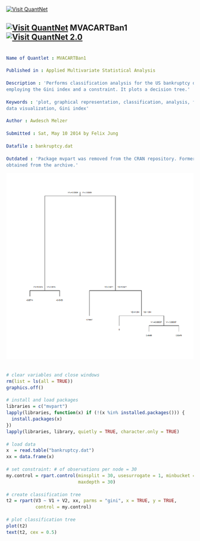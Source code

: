 
[<img src="https://github.com/QuantLet/Styleguide-and-Validation-procedure/blob/master/pictures/banner.png" alt="Visit QuantNet">](http://quantlet.de/index.php?p=info)

## [<img src="https://github.com/QuantLet/Styleguide-and-Validation-procedure/blob/master/pictures/qloqo.png" alt="Visit QuantNet">](http://quantlet.de/) **MVACARTBan1** [<img src="https://github.com/QuantLet/Styleguide-and-Validation-procedure/blob/master/pictures/QN2.png" width="60" alt="Visit QuantNet 2.0">](http://quantlet.de/d3/ia)

```yaml

Name of Quantlet : MVACARTBan1

Published in : Applied Multivariate Statistical Analysis

Description : 'Performs classification analysis for the US bankruptcy data with 84 companies
employing the Gini index and a constraint. It plots a decision tree.'

Keywords : 'plot, graphical representation, classification, analysis, financial, decision-tree,
data visualization, Gini index'

Author : Awdesch Melzer

Submitted : Sat, May 10 2014 by Felix Jung

Datafile : bankruptcy.dat

Outdated : 'Package mvpart was removed from the CRAN repository. Formerly available versions can be
obtained from the archive.'

```

![Picture1](MVACARTBan1.png)


```r

# clear variables and close windows
rm(list = ls(all = TRUE))
graphics.off()

# install and load packages
libraries = c("mvpart")
lapply(libraries, function(x) if (!(x %in% installed.packages())) {
  install.packages(x)
})
lapply(libraries, library, quietly = TRUE, character.only = TRUE)

# load data
x  = read.table("bankruptcy.dat")
xx = data.frame(x)

# set constraint: # of observations per node = 30
my.control = rpart.control(minsplit = 30, usesurrogate = 1, minbucket = 1,
                           maxdepth = 30)

# create classification tree
t2 = rpart(V3 ~ V1 + V2, xx, parms = "gini", x = TRUE, y = TRUE,
           control = my.control)

# plot classification tree
plot(t2)
text(t2, cex = 0.5)

```
